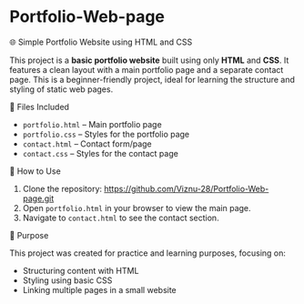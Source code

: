 # Portfolio-Web-page
 🌐 Simple Portfolio Website using HTML and CSS

This project is a **basic portfolio website** built using only **HTML** and **CSS**. It features a clean layout with a main portfolio page and a separate contact page. This is a beginner-friendly project, ideal for learning the structure and styling of static web pages.


📁 Files Included

* `portfolio.html` – Main portfolio page
* `portfolio.css` – Styles for the portfolio page
* `contact.html` – Contact form/page
* `contact.css` – Styles for the contact page


🚀 How to Use

1. Clone the repository:
   https://github.com/Viznu-28/Portfolio-Web-page.git
2. Open `portfolio.html` in your browser to view the main page.
3. Navigate to `contact.html` to see the contact section.

🎯 Purpose

This project was created for practice and learning purposes, focusing on:

* Structuring content with HTML
* Styling using basic CSS
* Linking multiple pages in a small website
